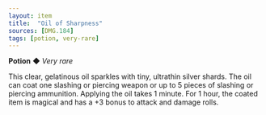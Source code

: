 ```yaml
---
layout: item
title:  "Oil of Sharpness"
sources: [DMG.184]
tags: [potion, very-rare]
---
```


**Potion** ◆ *Very rare*

This clear, gelatinous oil sparkles with tiny, ultrathin silver shards. The oil can coat one slashing or piercing weapon or up to 5 pieces of slashing or piercing ammunition. Applying the oil takes 1 minute. For 1 hour, the coated item is magical and has a +3 bonus to attack and damage rolls.